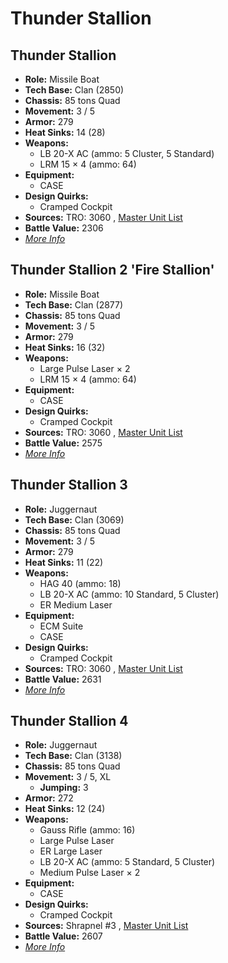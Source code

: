 # Thunder Stallion 

## Thunder Stallion 

- **Role:** Missile Boat 
- **Tech Base:** Clan (2850) 
- **Chassis:** 85 tons Quad 
- **Movement:** 3 / 5 
- **Armor:** 279 
- **Heat Sinks:** 14 (28) 
- **Weapons:** 
  - LB 20-X AC (ammo: 5 Cluster, 5 Standard) 
  - LRM 15 × 4 (ammo: 64) 
- **Equipment:** 
  - CASE 
- **Design Quirks:** 
  - Cramped Cockpit 
- **Sources:** TRO: 3060 , [Master Unit List](http://masterunitlist.info/Unit/Details/3224) 
- **Battle Value:** 2306 
- [*More Info*](thunder_stallion/thunder_stallion.md) 

## Thunder Stallion 2 'Fire Stallion' 

- **Role:** Missile Boat 
- **Tech Base:** Clan (2877) 
- **Chassis:** 85 tons Quad 
- **Movement:** 3 / 5 
- **Armor:** 279 
- **Heat Sinks:** 16 (32) 
- **Weapons:** 
  - Large Pulse Laser × 2 
  - LRM 15 × 4 (ammo: 64) 
- **Equipment:** 
  - CASE 
- **Design Quirks:** 
  - Cramped Cockpit 
- **Sources:** TRO: 3060 , [Master Unit List](http://masterunitlist.info/Unit/Details/3225) 
- **Battle Value:** 2575 
- [*More Info*](thunder_stallion/thunder_stallion_2_fire_stallion.md) 

## Thunder Stallion 3 

- **Role:** Juggernaut 
- **Tech Base:** Clan (3069) 
- **Chassis:** 85 tons Quad 
- **Movement:** 3 / 5 
- **Armor:** 279 
- **Heat Sinks:** 11 (22) 
- **Weapons:** 
  - HAG 40 (ammo: 18) 
  - LB 20-X AC (ammo: 10 Standard, 5 Cluster) 
  - ER Medium Laser 
- **Equipment:** 
  - ECM Suite 
  - CASE 
- **Design Quirks:** 
  - Cramped Cockpit 
- **Sources:** TRO: 3060 , [Master Unit List](http://masterunitlist.info/Unit/Details/3226) 
- **Battle Value:** 2631 
- [*More Info*](thunder_stallion/thunder_stallion_3.md) 

## Thunder Stallion 4 

- **Role:** Juggernaut 
- **Tech Base:** Clan (3138) 
- **Chassis:** 85 tons Quad 
- **Movement:** 3 / 5, XL 
  - **Jumping:** 3 
- **Armor:** 272 
- **Heat Sinks:** 12 (24) 
- **Weapons:** 
  - Gauss Rifle (ammo: 16) 
  - Large Pulse Laser 
  - ER Large Laser 
  - LB 20-X AC (ammo: 5 Standard, 5 Cluster) 
  - Medium Pulse Laser × 2 
- **Equipment:** 
  - CASE 
- **Design Quirks:** 
  - Cramped Cockpit 
- **Sources:** Shrapnel #3 , [Master Unit List](http://masterunitlist.info/Unit/Details/7720) 
- **Battle Value:** 2607 
- [*More Info*](thunder_stallion/thunder_stallion_4.md) 

